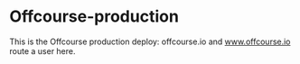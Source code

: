 # Offcourse-production

This is the Offcourse production deploy:
offcourse.io and www.offcourse.io route a user here. 
